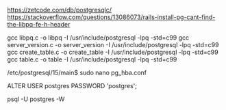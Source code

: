 https://zetcode.com/db/postgresqlc/
https://stackoverflow.com/questions/13086073/rails-install-pg-cant-find-the-libpq-fe-h-header


gcc libpq.c -o libpq -I /usr/include/postgresql -lpq -std=c99
gcc server_version.c -o server_version -I /usr/include/postgresql -lpq -std=c99
gcc create_table.c -o create_table -I /usr/include/postgresql -lpq -std=c99
gcc table.c -o table -I /usr/include/postgresql -lpq -std=c99

/etc/postgresql/15/main$ sudo nano pg_hba.conf

ALTER USER postgres PASSWORD 'postgres';

psql -U postgres -W